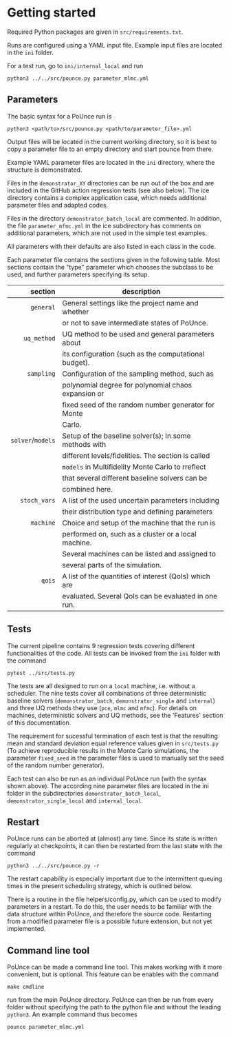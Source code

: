 # Getting started

Required Python packages are given in `src/requirements.txt`.

Runs are configured using a YAML input file. Example input files are located in the `ini` folder.

For a test run, go to `ini/internal_local` and run 

```
python3 ../../src/pounce.py parameter_mlmc.yml
```

## Parameters

The basic syntax for a PoUnce run is
```
python3 <path/to>/src/pounce.py <path/to/parameter_file>.yml
```
Output files will be located in the current working directory, so it is best to copy a parameter file to an empty directory and start pounce from there.

Example YAML parameter files are located in the `ini` directory, where the structure is demonstrated. 

Files in the `demonstrator_XY` directories can be run out of the box and are included in the GitHub action regression tests (see also below).
The ice directory contains a complex application case, which needs additional parameter files and adapted codes.

Files in the directory `demonstrator_batch_local` are commented. 
In addition, the file `parameter_mfmc.yml` in the ice subdirectory has comments on additional parameters, which are not used in the simple test examples.

All parameters with their defaults are also listed in each class in the code.

Each parameter file contains the sections given in the following table. Most sections contain the "type" parameter which chooses the subclass to be used, and further parameters specifying its setup. 

| section           | description                                           |
|------------------:|-------------------------------------------------------|
| `general`         | General settings like the project name and whether    |
|                   | or not to save intermediate states of PoUnce.         |
| `uq_method`       | UQ method to be used and general parameters about     |
|                   | its configuration (such as the computational budget). | 
| `sampling`        | Configuration of the sampling method, such as         |
|                   | polynomial degree for polynomial chaos expansion or   |
|                   | fixed seed of the random number generator for Monte   |
|                   | Carlo.                                                |
| `solver`/`models` | Setup of the baseline solver(s); In some methods with | 
|                   | different levels/fidelities. The section is called    |
|                   | `models` in Multifidelity Monte Carlo to rreflect     |
|                   | that several different baseline solvers can be        |
|                   | combined here.                                        |
| `stoch_vars`      | A list of the used uncertain parameters including     |
|                   | their distribution type and defining parameters       |
| `machine`         | Choice and setup of the machine that the run is       |
|                   | performed on, such as a cluster or a local machine.   |
|                   | Several machines can be listed and assigned to        |
|                   | several parts of the simulation.                      |
| `qois`            | A list of the quantities of interest (QoIs) which are |
|                   | evaluated. Several QoIs can be evaluated in one run.  | 


## Tests

The current pipeline contains 9 regression tests covering different functionalities of the code.
All tests can be invoked from the `ini` folder with the command 
```
pytest ../src/tests.py
```
The tests are all designed to run on a `local` machine, i.e. without a scheduler. The nine tests cover all combinations of three deterministic baseline solvers (`demonstrator_batch`, `demonstrator_single` and `internal`) and three UQ methods they use (`pce`, `mlmc` and `mfmc`). For details on machines, deterministic solvers and UQ methods, see the 'Features' section of this documentation. 

The requirement for sucessful termination of each test is that the resulting mean and standard deviation equal reference values given in `src/tests.py` (To achieve reproducible results in the Monte Carlo simulations, the parameter `fixed_seed` in the parameter files is used to manually set the seed of the random number generator).

Each test can also be run as an individual PoUnce run (with the syntax shown above). The according nine parameter files are located in the ini folder in the subdirectories `demonstrator_batch_local`, `demonstrator_single_local` and `internal_local`.

## Restart

PoUnce runs can be aborted at (almost) any time. Since its state is written regularly at checkpoints, it can then be restarted from the last state with the command

```
python3 ../../src/pounce.py -r 
```
The restart capability is especially important due to the intermittent queuing times in the present scheduling strategy, which is outlined below.

There is a routine in the file helpers/config.py, which can be used to modify parameters in a restart. To do this, the user needs to be familiar with the data structure within PoUnce, and therefore the source code. Restarting from a modified parameter file is a possible future extension, but not yet implemented.

## Command line tool 

PoUnce can be made a command line tool. This makes working with it more convenient, but is optional.
This feature can be enables with the command 
```
make cmdline 
```
run from the main PoUnce directory. PoUnce can then be run from every folder without specifying the path to the python file and without the leading `python3`. An example command thus becomes
```
pounce parameter_mlmc.yml
```

